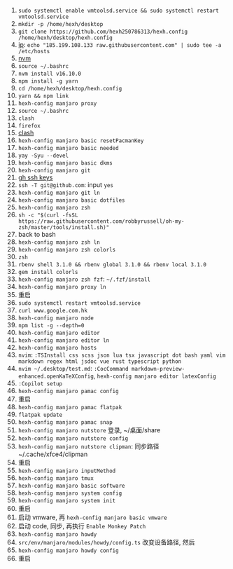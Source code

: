 1. `sudo systemctl enable vmtoolsd.service && sudo systemctl restart vmtoolsd.service`
2. `mkdir -p /home/hexh/desktop`
3. `git clone https://github.com/hexh250786313/hexh.config /home/hexh/desktop/hexh.config`
4. [ip](https://myip.ms/): `echo "185.199.108.133 raw.githubusercontent.com" | sudo tee -a /etc/hosts`
5. [nvm](https://github.com/nvm-sh/nvm#installing-and-updating)
6. `source ~/.bashrc`
7. `nvm install v16.10.0`
8. `npm install -g yarn`
9. `cd /home/hexh/desktop/hexh.config`
10. `yarn && npm link`
11. `hexh-config manjaro proxy`
13. `source ~/.bashrc`
14. `clash`
15. `firefox`
16. [clash](https://clash.razord.top/)
17. `hexh-config manjaro basic resetPacmanKey`
18. `hexh-config manjaro basic needed`
19. `yay -Syu --devel`
20. `hexh-config manjaro basic dkms`
21. `hexh-config manjaro git`
22. [gh ssh keys](https://github.com/settings/keys)
23. `ssh -T git@github.com`: input `yes`
21. `hexh-config manjaro git ln`
24. `hexh-config manjaro basic dotfiles`
25. `hexh-config manjaro zsh`
27. `sh -c "$(curl -fsSL https://raw.githubusercontent.com/robbyrussell/oh-my-zsh/master/tools/install.sh)"`
28. back to bash
29. `hexh-config manjaro zsh ln`
30. `hexh-config manjaro zsh colorls`
31. `zsh`
32. `rbenv shell 3.1.0 && rbenv global 3.1.0 && rbenv local 3.1.0`
33. `gem install colorls`
34. `hexh-config manjaro zsh fzf`: `~/.fzf/install`
35. `hexh-config manjaro proxy ln`
36. 重启
37. `sudo systemctl restart vmtoolsd.service`
38. `curl www.google.com.hk`
39. `hexh-config manjaro node`
40. `npm list -g --depth=0`
41. `hexh-config manjaro editor`
42. `hexh-config manjaro editor ln`
43. `hexh-config manjaro hosts`
44. `nvim`: `:TSInstall css scss json lua tsx javascript dot bash yaml vim markdown regex html jsdoc vue rust typescript python`
45. `nvim ~/.desktop/test.md`: `:CocCommand markdown-preview-enhanced.openKaTeXConfig`, `hexh-config manjaro editor latexConfig`
46. `:Copilot setup`
47. `hexh-config manjaro pamac config`
48. 重启
49. `hexh-config manjaro pamac flatpak`
50. `flatpak update`
51. `hexh-config manjaro pamac snap`
52. `hexh-config manjaro nutstore` 登录, ~/桌面/share
53. `hexh-config manjaro nutstore config`
54. `hexh-config manjaro nutstore clipman`: 同步路径 ~/.cache/xfce4/clipman
55. 重启
56. `hexh-config manjaro inputMethod`
57. `hexh-config manjaro tmux`
58. `hexh-config manjaro basic software`
59. `hexh-config manjaro system config`
61. `hexh-config manjaro system init`
60. 重启
65. 启动 vmware, 再 `hexh-config manjaro basic vmware`
66. 启动 code, 同步, 再执行 `Enable Monkey Patch`
67. `hexh-config manjaro howdy`
68. `src/env/manjaro/modules/howdy/config.ts` 改变设备路径, 然后
69. `hexh-config manjaro howdy config`
70. 重启
